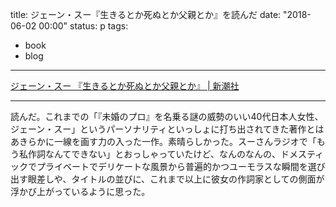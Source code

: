 title: ジェーン・スー『生きるとか死ぬとか父親とか』を読んだ
date: "2018-06-02 00:00"
status: p
tags:
- book
- blog
---

[ジェーン・スー 『生きるとか死ぬとか父親とか』 | 新潮社](http://www.shinchosha.co.jp/book/351911/)<br>

---

読んだ。これまでの「『未婚のプロ』を名乗る謎の威勢のいい40代日本人女性、ジェーン・スー」というパーソナリティといっしょに打ち出されてきた著作とはあきらかに一線を画す力の入った一作。素晴らしかった。スーさんラジオで「もう私作詞なんてできない」とおっしゃっていたけど、なんのなんの、ドメスティックでプライベートでデリケートな風景から普遍的かつユーモラスな瞬間を選び出す眼差しや、タイトルの並びに、これまで以上に彼女の作詞家としての側面が浮かび上がっているように思った。<br>
